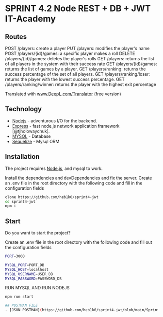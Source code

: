 
# SPRINT 4.2 Node REST + DB + JWT IT-Academy

## Routes

POST /players: create a player
PUT /players: modifies the player's name
POST /players/{id}/games: a specific player makes a roll
DELETE /players/{id}/games: deletes the player's rolls
GET /players: returns the list of all players in the system with their success rate
GET /players/{id}/games: returns the list of games by a player.
GET /players/ranking: returns the success percentage of the set of all players.
GET /players/ranking/loser: returns the player with the lowest success percentage.
GET /players/ranking/winner: returns the player with the highest exit percentage

Translated with www.DeepL.com/Translator (free version)

## Technology

- [Nodejs](https://nodejs.org/en/) - adventurous I/O for the backend.
- [Express](https://expressjs.com/es/) - fast node.js network application framework [@tjholowaychuk].
- [MYSQL](https://www.mysql.com/) - Database 
- [Sequelize](https://sequelize.org/) - Mysql ORM

## Installation

The project requires [Node.js](https://nodejs.org/), and mysql to work.

Install the dependencies and devDependencies and fix the server.
Create an .env file in the root directory with the following code and fill in the configuration fields


```sh
clone https://github.com/heb1k0/sprint4-jwt
cd sprint4-jwt
npm i
```

## Start

Do you want to start the project?

Create an .env file in the root directory with the following code and fill out the configuration fields

````sh
PORT=3000

MYSQL_PORT=PORT_DB
MYSQL_HOST=localhost
MYSQL_USERNAME=USER_DB
MYSQL_PASSWORD=PASSWORD_DB
``````

RUN MYSQL AND RUN NODEJS

````sh
npm run start

## POSTMAN FILE
- [JSON POSTMAN](https://github.com/heb1k0/sprint4-jwt/blob/main/Sprint4-jwt.postman_collection/) 